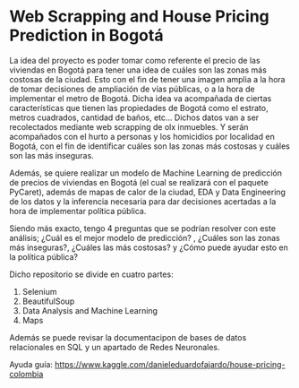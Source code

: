 # Web Scrapping and House Pricing Prediction in Bogotá
La idea del proyecto es poder tomar como referente el precio de las viviendas en Bogotá para tener una idea de cuáles son las zonas más costosas de la ciudad. Esto con el fin de tener una imagen amplia a la hora de tomar decisiones de ampliación de vías públicas, o a la hora de implementar el metro de Bogotá. Dicha idea va acompañada de ciertas características que tienen las propiedades de Bogotá como el estrato, metros cuadrados, cantidad de baños, etc... Dichos datos van a ser recolectados mediante web scrapping de olx inmuebles. Y serán acompañados con el hurto a personas y los homicidios por localidad en Bogotá, con el fin de identificar cuáles son las zonas más costosas y cuáles son las más inseguras. 

Además, se quiere realizar un modelo de Machine Learning de predicción de precios de viviendas en Bogotá (el cual se realizará con el paquete PyCaret), además de mapas de calor de la ciudad, EDA y Data Engineering de los datos y la inferencia necesaria para dar decisiones acertadas a la hora de implementar política pública. 

Siendo más exacto, tengo 4 preguntas que se podrían resolver con este análisis; ¿Cuál es el mejor modelo de predicción? , ¿Cuáles son las zonas más inseguras?, ¿Cuáles las más costosas? y ¿Cómo puede ayudar esto en la política pública?

Dicho repositorio se divide en cuatro partes:
1. Selenium
2. BeautifulSoup
3. Data Analysis and Machine Learning
4. Maps

Además se puede revisar la documentacipon de bases de datos relacionales en SQL y un apartado de Redes Neuronales. 

Ayuda guía: https://www.kaggle.com/danieleduardofajardo/house-pricing-colombia
